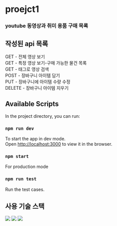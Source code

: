 # proejct1  
### youtube 동영상과 취미 용품 구매 목록
  
## 작성된 api 목록

GET - 전체 영상 보기  
GET - 특정 영상 보기-구매 가능한 물건 목록  
GET - 태그로 영상 검색  
POST - 장바구니 아이템 담기  
PUT - 장바구니에 아이템 수량 수정  
DELETE - 장바구니 아이템 지우기  
  
## Available Scripts

In the project directory, you can run:

### `npm run dev`

To start the app in dev mode.\
Open [http://localhost:3000](http://localhost:3000) to view it in the browser.

### `npm start`

For production mode

### `npm run test`

Run the test cases.

## 사용 기술 스택  
<img src="https://img.shields.io/badge/postgesql-4169E1?style=for-the-badge&logo=postgresql&logoColor=white">
<img src="https://img.shields.io/badge/fastify-000000?style=for-the-badge&logo=fastify&logoColor=white">
<img src="https://img.shields.io/badge/node.js-339933?style=for-the-badge&logo=Node.js&logoColor=white">

